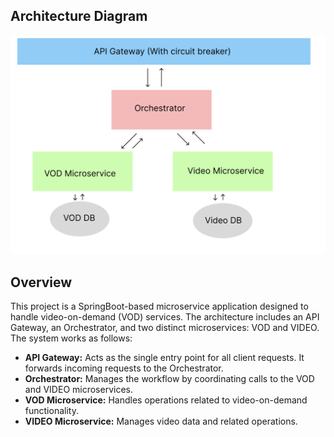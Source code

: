 ## Architecture Diagram
![Architecture Diagram](MicroserviceDesignPlans.png)

## Overview

This project is a SpringBoot-based microservice application designed to handle video-on-demand (VOD) services. The architecture includes an API Gateway, an Orchestrator, and two distinct microservices: VOD and VIDEO. The system works as follows:

- **API Gateway:** Acts as the single entry point for all client requests. It forwards incoming requests to the Orchestrator.
- **Orchestrator:** Manages the workflow by coordinating calls to the VOD and VIDEO microservices.
- **VOD Microservice:** Handles operations related to video-on-demand functionality.
- **VIDEO Microservice:** Manages video data and related operations.
